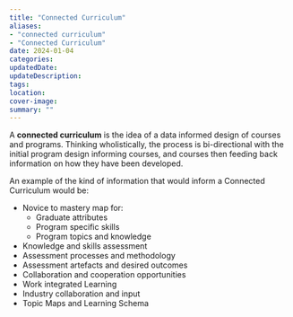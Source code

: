 ```yaml
---
title: "Connected Curriculum"
aliases: 
- "connected curriculum"
- "Connected Curriculum"
date: 2024-01-04
categories: 
updatedDate:
updateDescription: 
tags: 
location: 
cover-image: 
summary: "" 
---
```


A **connected curriculum** is the idea of a data informed design of courses and programs. Thinking wholistically, the process is bi-directional with the initial program design informing courses, and courses then feeding back information on how they have been developed. 

An example of the kind of information that would inform a Connected Curriculum would be:

- Novice to mastery map for:
    - Graduate attributes
    - Program specific skills 
    - Program topics and knowledge
- Knowledge and skills assessment
- Assessment processes and methodology
- Assessment artefacts and desired outcomes
- Collaboration and cooperation opportunities
- Work integrated Learning
- Industry collaboration and input
- Topic Maps and Learning Schema